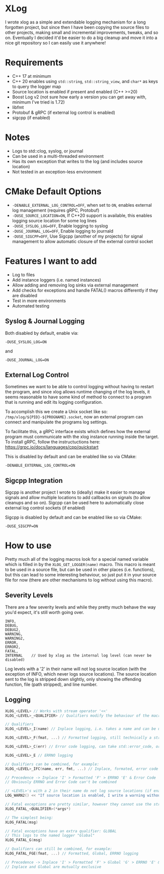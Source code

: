 # XLog
I wrote xlog as a simple and extendable logging mechanism for a long forgotten project, but since then I have been copying the source files to other projects, making small and incremental improvements, tweaks, and so on. Eventually I decided it'd be easier to do a big cleanup and move it into a nice git repository so I can easily use it anywhere!

# Requirements
- C++ 17 at minimum
- C++ 20 enables using ```std::string```, ```std::string_view```, and ```char*``` as keys to query the logger map
- Source location is enabled if present and enabled (C++ >=20)
- Boost Log v2 (not sure how early a version you can get away with, minimum I've tried is 1.72)
- libfmt
- Protobuf & gRPC (if external log control is enabled)
- sigcpp (if enabled)

# Notes
- Logs to std::clog, syslog, or journal
- Can be used in a multi-threaded environment
- Has its own exception that writes to the log (and includes source location)
- Not tested in an exception-less environment

# CMake Default Options
- ```-DENABLE_EXTERNAL_LOG_CONTROL=OFF```, when set to ```ON```, enables external log management (requires gRPC, Protobuf)
- ```-DUSE_SOURCE_LOCATION=ON```, If C++20 support is available, this enables logging source location for some log lines
- ```-DUSE_SYSLOG_LOG=OFF```, Enable logging to syslog
- ```-DUSE_JOURNAL_LOG=OFF```, Enable logging to journald
- ```-DUSE_SIGCPP=OFF```, Use Sigcpp (another of my projects) for signal management to allow automatic closure of the external control socket

# Features I want to add
- Log to files
- Add instance loggers (i.e. named instances)
- Allow adding and removing log sinks via external management
- Add checks for exceptions and handle FATAL() macros differently if they are disabled
- Test in more environments
- Automated testing

## Syslog & Journal Logging
Both disabled by default, enable via:

```-DUSE_SYSLOG_LOG=ON```

and

```-DUSE_JOURNAL_LOG=ON```

## External Log Control
Sometimes we want to be able to control logging without having to restart the program, and since xlog allows runtime changing of the log levels, it seems reasonable to have some kind of method to connect to a program that is running and edit its logging configuration.

To accomplish this we create a Unix socket like so: ```/tmp/xlog/${PID}-${PROGNAME}.socket```, now an external program can connect and manipulate the programs log settings.

To facilitate this, a gRPC interface exists which defines how the external program must communicate with the xlog instance running inside the target. To install gRPC, follow the instructuctions here: https://grpc.io/docs/languages/cpp/quickstart

This is disabled by default and can be enabled like so via CMake:

```-DENABLE_EXTERNAL_LOG_CONTROL=ON```

## Sigcpp Integration
Sigcpp is another project I wrote to (ideally) make it easier to manage signals and allow multiple locations to add callbacks on signals (to allow cleanups and so on). Sigcpp can be used here to automatically close external log control sockets (if enabled)


Sigcpp is disabled by default and can be enabled like so via CMake:

```-DUSE_SIGCPP=ON```

# How to use
Pretty much all of the logging macros look for a special named variable which is filled in by the ```XLOG_GET_LOGGER(name)``` macro. This macro is meant to be used in a source file, but can be used in other places (i.e. functions), but this can lead to some interesting behaviour, so just put it in your source file for now (there are other mechanisms to log without using this macro).

## Severity Levels
There are a few severity levels and while they pretty much behave the way you'd expect, it's still worth going over.
```
INFO,
DEBUG,
DEBUG2,
WARNING,
WARNING2,
ERROR,
ERROR2,
FATAL,
INTERNAL    // Used by xlog as the internal log level (can never be disabled)
```
Log levels with a '2' in their name will not log source location (with the exception of INFO, which never logs source locations). The source location sent to the log is stripped down slightly, only showing the offending function, file (path stripped), and line number.

## Logging
```c++
XLOG_<LEVEL> // Works with stream operator '<<'
XLOG_<LEVEL>_<QUALIFIER> // Qualifiers modify the behaviour of the macro

// Qualifiers
XLOG_<LEVEL>_I(name) // Inplace logging, i.e. takes a name and can be used in headers

XLOG_<LEVEL>_F(fmat, ...) // Formatted logging, still technically a stream so you can use '<<' after

XLOG_<LEVEL>_C(err) // Error code logging, can take std::error_code, or boost::system::error_code

XLOG_<LEVEL>_E // ERRNO logging

// Qualifiers can be combined, for example:
XLOG_<LEVEL>_IFC(name, err, fmt, ...) // Inplace, formated, error code logging

// Precedence -> Inplace 'I' > Formatted 'F' > ERRNO 'E' & Error Code 'C'
// Obviously ERRNO and Error Code can't be combined

// <LEVEL>'s with a 2 in their name do not log source locations (if enabled)
LOG_WARN2() << "If source location is enabled, I write a warning without the source location in it!";

// Fatal exceptions are pretty similar, however they cannot use the stream modifier
XLOG_FATAL_<QUALIFIER>(*args*)

// The simplest being:
XLOG_FATAL(msg)

// Fatal exceptions have an extra qualifier: GLOBAL
// This logs to the named logger "Global"
XLOG_FATAL_G(msg)

// Qualifiers can still be combined, for example:
XLOG_FATAL_FGE(fmat, ...) // Formatted, Global, ERRNO logging

// Precedence -> Inplace 'I' > Formatted 'F' > Global 'G' > ERRNO 'E' & Error Code 'C'
// Inplace and Global are mutually exclusive
```

